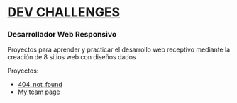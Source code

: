 <h1><a href="https://devchallenges.io/paths/responsive-web-developer">DEV CHALLENGES</a></h1>

<h3>Desarrollador Web Responsivo</h3>

<p>Proyectos para aprender y practicar el desarrollo web receptivo mediante la creación de 8 sitios web con diseños dados</p>

<p>Proyectos:</p>

<ul>
  <li><a href="https://github.com/Jcamil097/devchallenges/tree/main/404_not_found">404_not_found</a></li>
  <li><a href="https://github.com/Jcamil097/devchallenges/tree/main/My%20team%20page">My team page</a></li>
</ul>
